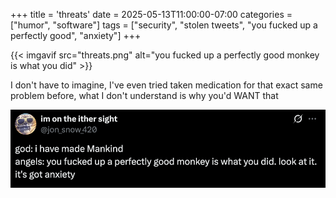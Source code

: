 +++
title = 'threats'
date = 2025-05-13T11:00:00-07:00
categories = ["humor", "software"]
tags = ["security", "stolen tweets", "you fucked up a perfectly good", "anxiety"]
+++

{{< imgavif src="threats.png" alt="you fucked up a perfectly good monkey is what you did" >}}

I don't have to imagine, I've even tried taken medication for that exact same problem before, what I don't understand is why you'd WANT that

![](./monkey.png)
